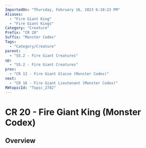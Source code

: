 ```yaml
---
ImportedOn: "Thursday, February 16, 2023 6:10:23 PM"
Aliases:
  - "Fire Giant King"
  - "Fire Giant Kings"
Category: "Creature"
Prefix: "CR 20"
Suffix: "Monster Codex"
Tags:
  - "Category/Creature"
parent:
  - "S5.2 - Fire Giant Creatures"
up:
  - "S5.2 - Fire Giant Creatures"
prev:
  - "CR 12 - Fire Giant Glaive (Monster Codex)"
next:
  - "CR 16 - Fire Giant Lieutenant (Monster Codex)"
RWtopicId: "Topic_2782"
---
```

# CR 20 - Fire Giant King (Monster Codex)
## Overview
